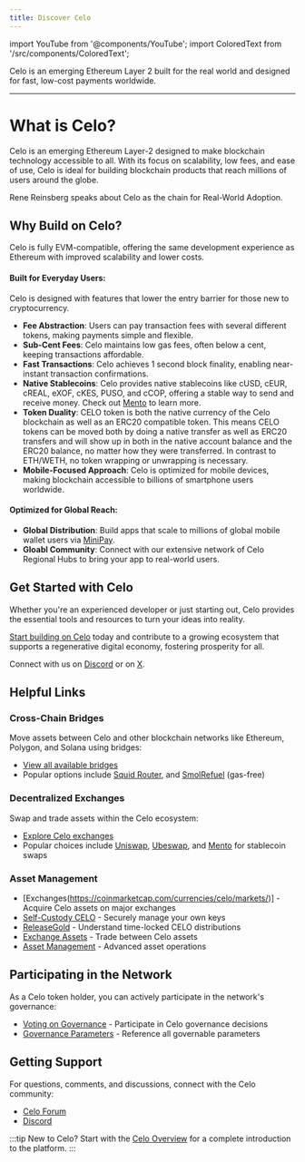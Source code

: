 ```yaml
---
title: Discover Celo
---
```


import YouTube from '@components/YouTube';
import ColoredText from '/src/components/ColoredText';

Celo is an emerging Ethereum Layer 2 built for the real world and designed for fast, low-cost payments worldwide.

---

# What is Celo?

Celo is an emerging Ethereum Layer-2 designed to make blockchain technology accessible to all. With its focus on scalability, low fees, and ease of use, Celo is ideal for building blockchain products that reach millions of users around the globe.

Rene Reinsberg speaks about Celo as the chain for Real-World Adoption.

<YouTube videoId="PvZw4NxnKr8"/>

## Why Build on Celo?

Celo is fully EVM-compatible, offering the same development experience as Ethereum with improved scalability and lower costs.

#### Built for Everyday Users:

Celo is designed with features that lower the entry barrier for those new to cryptocurrency.

- **Fee Abstraction**: Users can pay transaction fees with several different tokens, making payments simple and flexible.
- **Sub-Cent Fees**: Celo maintains low gas fees, often below a cent, keeping transactions affordable.
- **Fast Transactions**: Celo achieves 1 second block finality, enabling near-instant transaction confirmations.
- **Native Stablecoins**: Celo provides native stablecoins like cUSD, cEUR, cREAL, eXOF, cKES, PUSO, and cCOP, offering a stable way to send and receive money. Check out [Mento](https://www.mento.org/) to learn more.
- **Token Duality**: CELO token is both the native currency of the Celo blockchain as well as an ERC20 compatible token. This means CELO tokens can be moved both by doing a native transfer as well as ERC20 transfers and will show up in both in the native account balance and the ERC20 balance, no matter how they were transferred. In contrast to ETH/WETH, no token wrapping or unwrapping is necessary.
- **Mobile-Focused Approach**: Celo is optimized for mobile devices, making blockchain accessible to billions of smartphone users worldwide.


#### Optimized for Global Reach:

- **Global Distribution**: Build apps that scale to millions of global mobile wallet users via [MiniPay](https://www.minipay.to/).
- **Gloabl Community**: Connect with our extensive network of Celo Regional Hubs to bring your app to real-world users.

## Get Started with Celo

Whether you're an experienced developer or just starting out, Celo provides the essential tools and resources to turn your ideas into reality.

<ColoredText>[Start building on Celo](/build)</ColoredText> today and contribute to a growing ecosystem that supports a regenerative digital economy, fostering prosperity for all.

Connect with us on <ColoredText>[Discord](https://discord.com/invite/celo)</ColoredText> or on <ColoredText>[X](https://x.com/celo)</ColoredText>.

## Helpful Links

### Cross-Chain Bridges

Move assets between Celo and other blockchain networks like Ethereum, Polygon, and Solana using bridges:

- [View all available bridges](./bridges.md)
- Popular options include [Squid Router](https://v2.app.squidrouter.com/), and [SmolRefuel](https://smolrefuel.com/?outboundChain=42220) (gas-free)

### Decentralized Exchanges

Swap and trade assets within the Celo ecosystem:

- [Explore Celo exchanges](./exchanges.md)
- Popular choices include [Uniswap](https://app.uniswap.org/), [Ubeswap](https://app.ubeswap.org/#/swap), and [Mento](https://app.mento.org/) for stablecoin swaps

### Asset Management

- [Exchanges(https://coinmarketcap.com/currencies/celo/markets/)] - Acquire Celo assets on major exchanges
- [Self-Custody CELO](./manage/self-custody.md) - Securely manage your own keys
- [ReleaseGold](./manage/release-gold.md) - Understand time-locked CELO distributions
- [Exchange Assets](./manage/exchange.md) - Trade between Celo assets
- [Asset Management](./manage/asset.md) - Advanced asset operations

## Participating in the Network

As a Celo token holder, you can actively participate in the network's governance:

- [Voting on Governance](/what-is-celo/using-celo/protocol/governance/voting-in-governance) - Participate in Celo governance decisions
- [Governance Parameters](/what-is-celo/using-celo/protocol/governance/governable-parameters) - Reference all governable parameters

## Getting Support

For questions, comments, and discussions, connect with the Celo community:

- [Celo Forum](https://forum.celo.org/)
- [Discord](https://chat.celo.org/)

:::tip
New to Celo? Start with the [Celo Overview](/what-is-celo/) for a complete introduction to the platform.
:::

